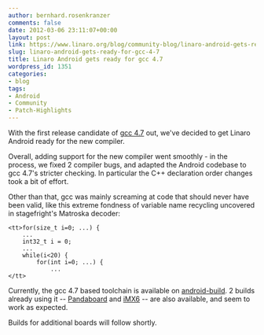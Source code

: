 ```yaml
---
author: bernhard.rosenkranzer
comments: false
date: 2012-03-06 23:11:07+00:00
layout: post
link: https://www.linaro.org/blog/community-blog/linaro-android-gets-ready-for-gcc-4-7/
slug: linaro-android-gets-ready-for-gcc-4-7
title: Linaro Android gets ready for gcc 4.7
wordpress_id: 1351
categories:
- blog
tags:
- Android
- Community
- Patch-Highlights
---
```


With the first release candidate of [gcc 4.7](http://http://gcc.gnu.org/ml/gcc/2012-03/msg00014.html) out, we've decided to get Linaro Android ready for the new compiler.

Overall, adding support for the new compiler went smoothly - in the process, we fixed 2 compiler bugs, and adapted the Android codebase to gcc 4.7's stricter checking. In particular the C++ declaration order changes took a bit of effort.

Other than that, gcc was mainly screaming at code that should never have been valid, like this extreme fondness of variable name recycling uncovered in stagefright's Matroska decoder:



    <tt>for(size_t i=0; ...) {
        ...
        int32_t i = 0;
        ...
        while(i<20) {
            for(int i=0; ...) {
                ...
    </tt>



Currently, the gcc 4.7 based toolchain is available on [android-build](https://android-build.linaro.org/builds/~linaro-android/toolchain-4.7-bzr/). 2 builds already using it -- [Pandaboard](https://android-build.linaro.org/builds/~linaro-android/panda-ics-gcc47-tilt-tracking-blob/) and [iMX6](https://android-build.linaro.org/builds/~linaro-android/imx6-ics-gcc47-freescalelt-stable-open/) -- are also available, and seem to work as expected.

Builds for additional boards will follow shortly.

